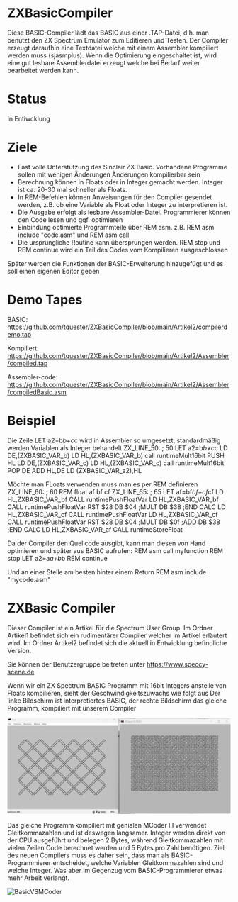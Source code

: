 # ZXBasicCompiler

Diese BASIC-Compiler lädt das BASIC aus einer .TAP-Datei, d.h. man benutzt den ZX Spectrum Emulator zum Editieren und Testen.
Der Compiler erzeugt daraufhin eine Textdatei welche mit einem Assembler kompiliert werden muss (sjasmplus). 
Wenn die Optimierung eingeschaltet ist, wird eine gut lesbare Assemblerdatei erzeugt welche bei Bedarf weiter bearbeitet werden kann.
# Status
In Entiwcklung

# Ziele
- Fast volle Unterstützung des Sinclair ZX Basic. Vorhandene Programme sollen mit wenigen Änderungen Änderungen kompilierbar sein
- Berechnung können in Floats oder in Integer gemacht werden. Integer ist ca. 20-30 mal schneller als Floats.
- In REM-Befehlen können Anweisungen für den Compiler gesendet werden, z.B. ob eine Variable als Float oder Integer zu interpretieren ist.
- Die Ausgabe erfolgt als lesbare Assembler-Datei. Programmierer können den Code lesen und ggf. optimieren
- Einbindung optimierte Programmteile über REM asm. z.B. REM asm include "code.asm" und REM asm call
- Die ursprüngliche Routine kann übersprungen werden. REM stop und REM continue wird ein Teil des Codes vom Kompilieren ausgeschlossen

Später werden die Funktionen der BASIC-Erweiterung hinzugefügt und es soll einen eigenen Editor geben

# Demo Tapes
BASIC: https://github.com/tquester/ZXBasicCompiler/blob/main/Artikel2/compilerdemo.tap

Kompiliert: https://github.com/tquester/ZXBasicCompiler/blob/main/Artikel2/Assembler/compiled.tap

Assembler-code: https://github.com/tquester/ZXBasicCompiler/blob/main/Artikel2/Assembler/compiledBasic.asm

# Beispiel

Die Zeile LET a2=b*b+c*c wird in Assembler so umgesetzt, standardmäßig werden Variablen als Integer behandelt
ZX_LINE_50:
; 50  LET a2=b*b+c*c
	LD DE,(ZXBASIC_VAR_b)
	LD HL,(ZXBASIC_VAR_b)
	call runtimeMult16bit
	PUSH HL
	LD DE,(ZXBASIC_VAR_c)
	LD HL,(ZXBASIC_VAR_c)
	call runtimeMult16bit
	POP DE
	ADD HL,DE
	LD (ZXBASIC_VAR_a2),HL

Möchte man FLoats verwenden muss man es per REM definieren
ZX_LINE_60:
; 60  REM float af bf cf
ZX_LINE_65:
; 65  LET af=bf*bf+cf*cf
	LD HL,ZXBASIC_VAR_bf
	CALL runtimePushFloatVar
	LD HL,ZXBASIC_VAR_bf
	CALL runtimePushFloatVar
	RST $28
	DB $04	;MULT
	DB $38	;END CALC
	LD HL,ZXBASIC_VAR_cf
	CALL runtimePushFloatVar
	LD HL,ZXBASIC_VAR_cf
	CALL runtimePushFloatVar
	RST $28
	DB $04	;MULT
	DB $0f	;ADD
	DB $38	;END CALC
	LD HL,ZXBASIC_VAR_af
	CALL runtimeStoreFloat

Da der Compiler den Quellcode ausgibt, kann man diesen von Hand optimieren und später aus BASIC aufrufen:
  REM asm call myfunction
  REM stop
  LET a2=a*a+b*b
  REM continue

Und an einer Stelle am besten hinter einem Return
  REM asm include "mycode.asm"


# ZXBasic Compiler
Dieser Compiler ist ein Artikel für die Spectrum User Group.
Im Ordner Artikel1 befindet sich ein rudimentärer Compiler welcher im Artikel erläutert wird.
Im Ordner Artikel2 befindet sich die aktuell in Entwicklung befindliche Version.

Sie können der Benutzergruppe beitreten unter
https://www.speccy-scene.de 

Wenn wir ein ZX Spectrum BASIC Programm mit 16bit Integers anstelle von Floats kompilieren, sieht der Geschwindigkeitszuwachs wie folgt aus
Der linke Bildschirm ist interpretiertes BASIC, der rechte Bildschirm das gleiche Programm, kompiliert mit unserem Compiler

![Speed compare](https://github.com/tquester/ZXBasicCompiler/blob/main/Artikel1/BasicVSAssembler.gif)

Das gleiche Programm kompiliert mit genialen MCoder III verwendet Gleitkommazahlen und ist deswegen langsamer. Integer werden direkt von der CPU ausgeführt und belegen 2 Bytes, während Gleitkommazahlen mit vielen Zeilen Code berechnet werden und 5 Bytes pro Zahl benötigen. Ziel des neuen Compilers muss es daher sein, dass man als BASIC-Programmierer entscheidet, welche Variablen Gleitkommazahlen sind und welche Integer. Was aber im Gegenzug vom BASIC-Programmierer etwas mehr Arbeit verlangt.

![BasicVSMCoder](https://github.com/user-attachments/assets/86a15789-e422-47ab-92c5-e5490e5a9bfb)
